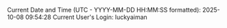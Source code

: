 Current Date and Time (UTC - YYYY-MM-DD HH:MM:SS formatted): 2025-10-08 09:54:28
Current User's Login: luckyaiman
